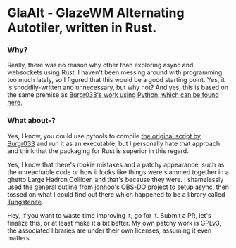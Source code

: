 # GlaAlt - GlazeWM Alternating Autotiler, written in Rust.

### Why?
Really, there was no reason why other than exploring async and websockets using Rust. I haven't been messing around with programming 
too much lately, so I figured that this would be a good starting point. Yes, it is shoddily-written and unnecessary, but why not? 
And yes, this is based on the same premise as [Burgr033's work using Python, which can be found here.](https://github.com/burgr033/GlazeWM-autotiling-python)

### What about-?
Yes, I know, you could use pytools to compile [the original script by Burgr033](https://github.com/burgr033/GlazeWM-autotiling-python) and run it as an executable, but I personally hate that approach and think that the packaging for Rust is superior in this regard. 

Yes, I know that there's rookie mistakes and a patchy appearance, such as the unreachable code or how it looks like things were slammed together in a ghetto Large Hadron Collider, and that's because they were. I shamelessly used the general outline from [jonhoo's OBS-DO project](https://github.com/jonhoo/obs-do) to setup async, then tossed on what I could find out there which happened to be a library called [Tungstenite](https://crates.io/crates/tungstenite).

Hey, if you want to waste time improving it, go for it. Submit a PR, let's finalize this, or at least make it a bit better.
My own patchy work is GPLv3, the associated libraries are under their own licenses, assuming it even matters.